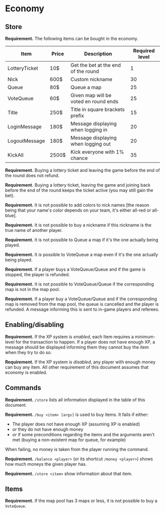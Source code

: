 # Economy

## Store

**Requirement.** The following items can be bought in the economy.

| **Item**       | **Price** | **Description**                       | **Required level** |
|----------------|-----------|---------------------------------------|--------------------|
| LotteryTicket  | 10$       | Get the bet at the end of the round   | 1                  |
| Nick           | 600$      | Custom nickname                       | 30                 |
| Queue          | 80$       | Queue a map                           | 25                 |
| VoteQueue      | 60$       | Given map will be voted en round ends | 25                 |
| Title          | 250$      | Title in square brackets prefix       | 15                 |
| LoginMessage   | 180$      | Message displaying when logging in    | 20                 |
| LogoutMessage  | 180$      | Message displaying when logging out   | 20                 |
| KickAll        | 2500$     | Kick everyone with 1% chance          | 35                 |

**Requirement.** Buying a lottery ticket and leaving the game before the end of the round does not refund.

**Requirement.** Buying a lottery ticket, leaving the game and joining back before the end of the round keeps the ticket active (you may still gain the bet).

**Requirement.** It is not possible to add colors to nick names [the reason being that your name's color depends on your team, it's either all-red or all-blue].

**Requirement.** It is not possible to buy a nickname if this nickname is the true name of another player.

**Requirement.** It is not possible to Queue a map if it's the one actually being played.

**Requirement.** It *is* possible to VoteQueue a map even if it's the one actually being played.

**Requirement.** If a player buys a VoteQueue/Queue and if the game is stopped, the player is refunded.

**Requirement.** It is not possible to VoteQueue/Queue if the corresponding map is not in the map pool.

**Requirement.** If a player buy a VoteQueue/Queue and if the corresponding map is removed from the map pool, the queue is cancelled and the player is refunded. A message informing this is sent to in-game players and referees.

## Enabling/disabling

**Requirement.** If the XP system is *enabled*, each Item requires a minimum-level for the transaction to happen. If a player does not have enough XP, a message should be displayed informing them they cannot buy the item when they try to do so.

**Requirement.** If the XP system is *disabled*, any player with enough money can buy any item. All other requirement of this document assumes that economy is enabled.

## Commands

**Requirement.** `/store` lists all information displayed in the table of this document.

**Requirement.** `/buy <item> [args]` is used to buy items. It fails if either:

+ The player does not have enough XP (assuming XP is enabled)
+ *or* they do not have enough money
+ *or* if some preconditions regarding the items and the arguments aren't met (buying a non-existent map for queue, for example)

When failing, no money is taken from the player running the command.

**Requirement.** `/balance <player>` (or its shortcut `/money <player>`) shows how much moneys the given player has.

**Requirement.** `/store <item>` show information about that item.

## Items

**Requirement.** If the map pool has 3 maps or less, it is not possible to buy a `VoteQueue`.

